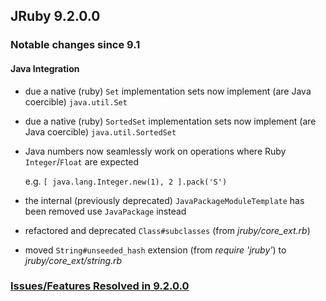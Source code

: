 
## JRuby 9.2.0.0

<!-- Ruby 2.3/2.4 features yet to be implemented: -->

### Notable changes since 9.1

<!-- NONE -->

#### Java Integration

* due a native (ruby) `Set` implementation sets now implement (are Java coercible) `java.util.Set`
* due a native (ruby) `SortedSet` implementation sets now implement (are Java coercible) `java.util.SortedSet`
* Java numbers now seamlessly work on operations where Ruby `Integer`/`Float` are expected 

  e.g. `[ java.lang.Integer.new(1), 2 ].pack('S')`

* the internal (previously deprecated) `JavaPackageModuleTemplate` has been removed use `JavaPackage` instead
* refactored and deprecated `Class#subclasses` (from *jruby/core_ext.rb*)
* moved `String#unseeded_hash` extension (from *require 'jruby'*) to *jruby/core_ext/string.rb*


### [Issues/Features Resolved in 9.2.0.0](https://github.com/jruby/jruby/issues?q=milestone%3A%22JRuby+9.2.0.0%22+is%3Aclosed)
